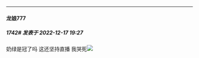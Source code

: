 

*****

####  龙娘777  
##### 1742#       发表于 2022-12-17 19:27

奶绿是冠了吗 这还坚持直播 我哭死<img src="https://static.saraba1st.com/image/smiley/face2017/048.png" referrerpolicy="no-referrer">

